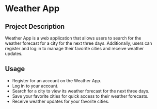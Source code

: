 # Weather App



## Project Description

Weather App is a web application that allows users to search for the weather forecast for a city for the next three days. Additionally, users can register and log in to manage their favorite cities and receive weather updates.

## Usage

 - Register for an account on the Weather App.
 - Log in to your account.
 - Search for a city to view its weather forecast for the next three days.
 - Save your favorite cities for quick access to their weather forecasts.
 - Receive weather updates for your favorite cities.
